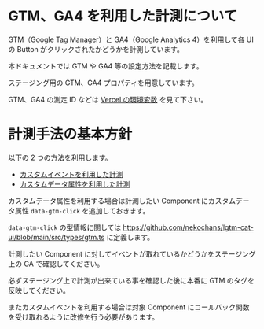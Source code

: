 # GTM、GA4 を利用した計測について

GTM（Google Tag Manager）と GA4（Google Analytics 4）を利用して各 UI の Button がクリックされたかどうかを計測しています。

本ドキュメントでは GTM や GA4 等の設定方法を記載します。

ステージング用の GTM、GA4 プロパティを用意しています。

GTM、GA4 の測定 ID などは [Vercel の環境変数](https://vercel.com/nekochans/lgtm-cat-frontend/settings/environment-variables) を見て下さい。

# 計測手法の基本方針

以下の 2 つの方法を利用します。

- [カスタムイベントを利用した計測](https://zenn.dev/keitakn/articles/nextjs-google-tag-manager#%E3%82%AB%E3%82%B9%E3%82%BF%E3%83%A0%E3%82%A4%E3%83%99%E3%83%B3%E3%83%88%E3%81%AE%E9%80%81%E4%BF%A1)
- [カスタムデータ属性を利用した計測](https://zenn.dev/keitakn/scraps/1b0bdea51150e7#comment-191789fdc5a19a)

カスタムデータ属性を利用する場合は計測したい Component にカスタムデータ属性 `data-gtm-click` を追加しておきます。

`data-gtm-click` の型情報に関しては https://github.com/nekochans/lgtm-cat-ui/blob/main/src/types/gtm.ts に定義します。

計測したい Component に対してイベントが取れているかどうかをステージング上の GA で確認してください。

必ずステージング上で計測が出来ている事を確認した後に本番に GTM のタグを反映してください。

またカスタムイベントを利用する場合は対象 Component にコールバック関数を受け取れるように改修を行う必要があります。
